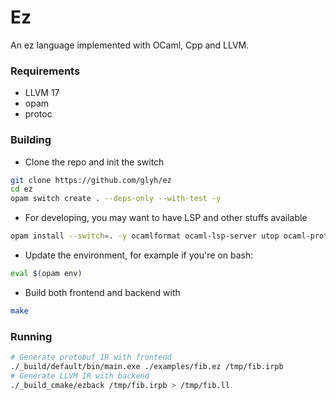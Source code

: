 # Ez

An ez language implemented with OCaml, Cpp and LLVM.

### Requirements
- LLVM 17
- opam
- protoc

### Building

- Clone the repo and init the switch
```sh
git clone https://github.com/glyh/ez
cd ez
opam switch create . --deps-only --with-test -y
```
- For developing, you may want to have LSP and other stuffs available
```sh
opam install --switch=. -y ocamlformat ocaml-lsp-server utop ocaml-protoc
```
- Update the environment, for example if you're on bash: 
```bash
eval $(opam env)
```
- Build both frontend and backend with
```sh
make
```

### Running

```sh
# Generate protobuf IR with frontend
./_build/default/bin/main.exe ./examples/fib.ez /tmp/fib.irpb
# Generate LLVM IR with backend
./_build_cmake/ezback /tmp/fib.irpb > /tmp/fib.ll
```
